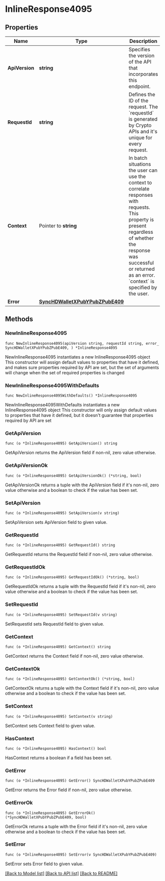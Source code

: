 # InlineResponse4095

## Properties

Name | Type | Description | Notes
------------ | ------------- | ------------- | -------------
**ApiVersion** | **string** | Specifies the version of the API that incorporates this endpoint. | 
**RequestId** | **string** | Defines the ID of the request. The &#x60;requestId&#x60; is generated by Crypto APIs and it&#39;s unique for every request. | 
**Context** | Pointer to **string** | In batch situations the user can use the context to correlate responses with requests. This property is present regardless of whether the response was successful or returned as an error. &#x60;context&#x60; is specified by the user. | [optional] 
**Error** | [**SyncHDWalletXPubYPubZPubE409**](SyncHDWalletXPubYPubZPubE409.md) |  | 

## Methods

### NewInlineResponse4095

`func NewInlineResponse4095(apiVersion string, requestId string, error_ SyncHDWalletXPubYPubZPubE409, ) *InlineResponse4095`

NewInlineResponse4095 instantiates a new InlineResponse4095 object
This constructor will assign default values to properties that have it defined,
and makes sure properties required by API are set, but the set of arguments
will change when the set of required properties is changed

### NewInlineResponse4095WithDefaults

`func NewInlineResponse4095WithDefaults() *InlineResponse4095`

NewInlineResponse4095WithDefaults instantiates a new InlineResponse4095 object
This constructor will only assign default values to properties that have it defined,
but it doesn't guarantee that properties required by API are set

### GetApiVersion

`func (o *InlineResponse4095) GetApiVersion() string`

GetApiVersion returns the ApiVersion field if non-nil, zero value otherwise.

### GetApiVersionOk

`func (o *InlineResponse4095) GetApiVersionOk() (*string, bool)`

GetApiVersionOk returns a tuple with the ApiVersion field if it's non-nil, zero value otherwise
and a boolean to check if the value has been set.

### SetApiVersion

`func (o *InlineResponse4095) SetApiVersion(v string)`

SetApiVersion sets ApiVersion field to given value.


### GetRequestId

`func (o *InlineResponse4095) GetRequestId() string`

GetRequestId returns the RequestId field if non-nil, zero value otherwise.

### GetRequestIdOk

`func (o *InlineResponse4095) GetRequestIdOk() (*string, bool)`

GetRequestIdOk returns a tuple with the RequestId field if it's non-nil, zero value otherwise
and a boolean to check if the value has been set.

### SetRequestId

`func (o *InlineResponse4095) SetRequestId(v string)`

SetRequestId sets RequestId field to given value.


### GetContext

`func (o *InlineResponse4095) GetContext() string`

GetContext returns the Context field if non-nil, zero value otherwise.

### GetContextOk

`func (o *InlineResponse4095) GetContextOk() (*string, bool)`

GetContextOk returns a tuple with the Context field if it's non-nil, zero value otherwise
and a boolean to check if the value has been set.

### SetContext

`func (o *InlineResponse4095) SetContext(v string)`

SetContext sets Context field to given value.

### HasContext

`func (o *InlineResponse4095) HasContext() bool`

HasContext returns a boolean if a field has been set.

### GetError

`func (o *InlineResponse4095) GetError() SyncHDWalletXPubYPubZPubE409`

GetError returns the Error field if non-nil, zero value otherwise.

### GetErrorOk

`func (o *InlineResponse4095) GetErrorOk() (*SyncHDWalletXPubYPubZPubE409, bool)`

GetErrorOk returns a tuple with the Error field if it's non-nil, zero value otherwise
and a boolean to check if the value has been set.

### SetError

`func (o *InlineResponse4095) SetError(v SyncHDWalletXPubYPubZPubE409)`

SetError sets Error field to given value.



[[Back to Model list]](../README.md#documentation-for-models) [[Back to API list]](../README.md#documentation-for-api-endpoints) [[Back to README]](../README.md)


